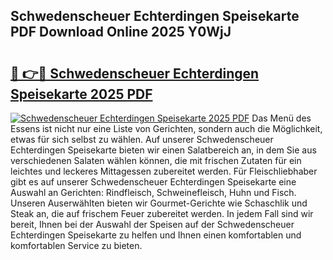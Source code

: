 ## Schwedenscheuer Echterdingen Speisekarte PDF Download Online 2025 Y0WjJ

# <h2><a href="http://gcd5jz.nevu.top/?p=Schwedenscheuer+Echterdingen+Speisekarte">🔗 👉🔴 Schwedenscheuer Echterdingen Speisekarte 2025 PDF</a></h2>

[![Schwedenscheuer Echterdingen Speisekarte 2025 PDF](https://i.imgur.com/dBaPXMq.png)](http://gcd5jz.nevu.top/?p=Schwedenscheuer+Echterdingen+Speisekarte)
Das Menü des Essens ist nicht nur eine Liste von Gerichten, sondern auch die Möglichkeit, etwas für sich selbst zu wählen. Auf unserer Schwedenscheuer Echterdingen Speisekarte bieten wir einen Salatbereich an, in dem Sie aus verschiedenen Salaten wählen können, die mit frischen Zutaten für ein leichtes und leckeres Mittagessen zubereitet werden. Für Fleischliebhaber gibt es auf unserer Schwedenscheuer Echterdingen Speisekarte eine Auswahl an Gerichten: Rindfleisch, Schweinefleisch, Huhn und Fisch. Unseren Auserwählten bieten wir Gourmet-Gerichte wie Schaschlik und Steak an, die auf frischem Feuer zubereitet werden. In jedem Fall sind wir bereit, Ihnen bei der Auswahl der Speisen auf der Schwedenscheuer Echterdingen Speisekarte zu helfen und Ihnen einen komfortablen und komfortablen Service zu bieten.
